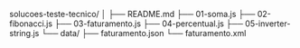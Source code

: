 solucoes-teste-tecnico/
│
├── README.md
├── 01-soma.js
├── 02-fibonacci.js
├── 03-faturamento.js
├── 04-percentual.js
├── 05-inverter-string.js
└── data/
├── faturamento.json
└── faturamento.xml
